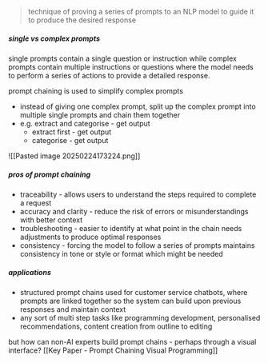> technique of proving a series of prompts to an NLP model to guide it to produce the desired response

##### single vs complex prompts 
single prompts contain a single question or instruction while complex prompts contain multiple instructions or questions where the model needs to perform a series of actions to provide a detailed response. 

prompt chaining is used to simplify complex prompts
- instead of giving one complex prompt, split up the complex prompt into multiple single prompts and chain them together
- e.g. extract and categorise - get output
    - extract first - get output
    - categorise - get output

![[Pasted image 20250224173224.png]]

##### pros of prompt chaining 
- traceability - allows users to understand the steps required to complete a request
- accuracy and clarity - reduce the risk of errors or misunderstandings with better context
- troubleshooting - easier to identify at what point in the chain needs adjustments to produce optimal responses
- consistency - forcing the model to follow a series of prompts maintains consistency in tone or style or format which might be needed

##### applications 
- structured prompt chains used for customer service chatbots, where prompts are linked together so the system can build upon previous responses and maintain context 
- any sort of multi step tasks like programming development, personalised recommendations, content creation from outline to editing

but how can non-AI experts build prompt chains - perhaps through a visual interface?
[[Key Paper - Prompt Chaining Visual Programming]]